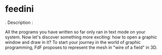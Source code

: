 # feedini

. Description :

All the programs you have written so far only ran in text mode on your system. Now let's discover something more exciting: how to open a graphic window and draw in it? To start your journey in the world of graphic programming, FdF proposes to represent the mesh in "wire of a field" in 3D.
